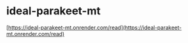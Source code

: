 # ideal-parakeet-mt

[https://ideal-parakeet-mt.onrender.com/read](https://ideal-parakeet-mt.onrender.com/read)
